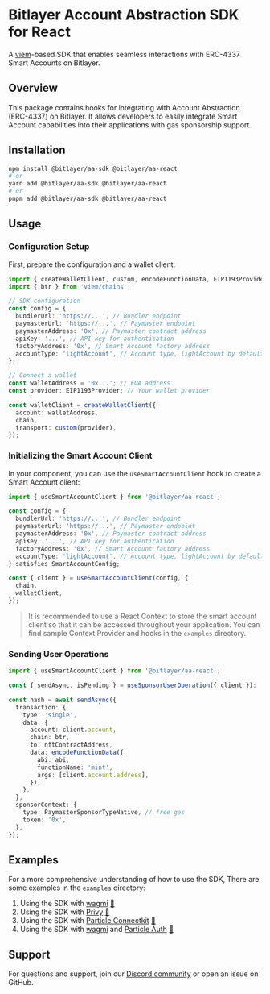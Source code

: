 # Bitlayer Account Abstraction SDK for React

A [viem](https://viem.sh)-based SDK that enables seamless interactions with
ERC-4337 Smart Accounts on Bitlayer.

## Overview

This package contains hooks for integrating with Account Abstraction (ERC-4337)
on Bitlayer. It allows developers to easily integrate Smart Account capabilities
into their applications with gas sponsorship support.

## Installation

```bash
npm install @bitlayer/aa-sdk @bitlayer/aa-react
# or
yarn add @bitlayer/aa-sdk @bitlayer/aa-react
# or
pnpm add @bitlayer/aa-sdk @bitlayer/aa-react
```

## Usage

### Configuration Setup

First, prepare the configuration and a wallet client:

```typescript
import { createWalletClient, custom, encodeFunctionData, EIP1193Provider } from 'viem';
import { btr } from 'viem/chains';

// SDK configuration
const config = {
  bundlerUrl: 'https://...', // Bundler endpoint
  paymasterUrl: 'https://...', // Paymaster endpoint
  paymasterAddress: '0x', // Paymaster contract address
  apiKey: '...', // API key for authentication
  factoryAddress: '0x', // Smart Account factory address
  accountType: 'lightAccount', // Account type, lightAccount by default
};

// Connect a wallet
const walletAddress = '0x...'; // EOA address
const provider: EIP1193Provider; // Your wallet provider

const walletClient = createWalletClient({
  account: walletAddress,
  chain,
  transport: custom(provider),
});
```

### Initializing the Smart Account Client

In your component, you can use the `useSmartAccountClient` hook to create a
Smart Account client:

```typescript
import { useSmartAccountClient } from '@bitlayer/aa-react';

const config = {
  bundlerUrl: 'https://...', // Bundler endpoint
  paymasterUrl: 'https://...', // Paymaster endpoint
  paymasterAddress: '0x', // Paymaster contract address
  apiKey: '...', // API key for authentication
  factoryAddress: '0x', // Smart Account factory address
  accountType: 'lightAccount', // Account type, lightAccount by default
} satisfies SmartAccountConfig;

const { client } = useSmartAccountClient(config, {
  chain,
  walletClient,
});
```

> It is recommended to use a React Context to store the smart account client
> so that it can be accessed throughout your application. You can find sample
> Context Provider and hooks in the `examples` directory.

### Sending User Operations

```typescript
import { useSmartAccountClient } from '@bitlayer/aa-react';

const { sendAsync, isPending } = useSponsorUserOperation({ client });

const hash = await sendAsync({
  transaction: {
    type: 'single',
    data: {
      account: client.account,
      chain: btr,
      to: nftContractAddress,
      data: encodeFunctionData({
        abi: abi,
        functionName: 'mint',
        args: [client.account.address],
      }),
    },
  },
  sponsorContext: {
    type: PaymasterSponsorTypeNative, // free gas
    token: '0x',
  },
});
```

## Examples

For a more comprehensive understanding of how to use the SDK,
There are some examples in the `examples` directory:

1. Using the SDK with [wagmi](https://wagmi.sh/) [🔗](../../examples/with-wagmi)
2. Using the SDK with [Privy](https://www.privy.io/) [🔗](../../examples/with-privy)
3. Using the SDK with [Particle Connectkit](https://developers.particle.network/guides/wallet-as-a-service/waas/connect/web-quickstart)
   [🔗](../../examples/with-particle)
4. Using the SDK with [wagmi](https://wagmi.sh/) and [Particle Auth](https://developers.particle.network/api-reference/auth/introduction)
   [🔗](../../examples/with-particle-wagmi)

## Support

For questions and support, join our
[Discord community](https://discord.gg/bitlayer) or open an
issue on GitHub.
